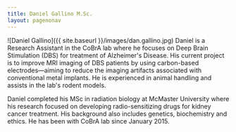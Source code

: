 ```yaml
---
title: Daniel Gallino M.Sc.
layout: pagenonav
---
```

![Daniel Gallino]({{ site.baseurl }}/images/dan.gallino.jpg)
Daniel is a Research Assistant in the CoBrA lab where he focuses on Deep Brain Stimulation (DBS) for treatment of Alzheimer's Disease. His current project is to improve MRI imaging of DBS patients by using carbon-based electrodes—aiming to reduce the imaging artifacts associated with conventional metal implants. He is experienced in animal handling and assists in the lab's rodent models.

Daniel completed his MSc in radiation biology at McMaster University where his research focused on developing radio-sensitizing drugs for kidney cancer treatment. His background also includes genetics, biochemistry and ethics. He has been with CoBrA lab since January 2015.
